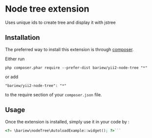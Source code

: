 
Node tree extension
===================
Uses unique ids to create tree and display it with jstree

Installation
------------

The preferred way to install this extension is through [composer](http://getcomposer.org/download/).

Either run

```
php composer.phar require --prefer-dist bariew/yii2-node-tree "*"
```

or add

```
"bariew/yii2-node-tree": "*"
```

to the require section of your `composer.json` file.


Usage
-----

Once the extension is installed, simply use it in your code by  :

```php
<?= \bariew\nodeTree\AutoloadExample::widget(); ?>```

